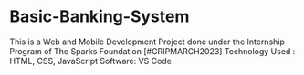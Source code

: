 # Basic-Banking-System
This is a Web and Mobile Development Project done under the Internship Program of The Sparks Foundation [#GRIPMARCH2023] 
Technology Used : HTML, CSS, JavaScript
Software: VS Code
